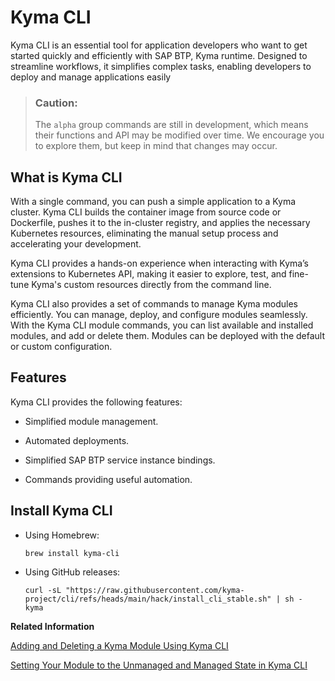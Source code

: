 <!-- loio292454b34bf543afa111dec20d9da434 -->

# Kyma CLI

Kyma CLI is an essential tool for application developers who want to get started quickly and efficiently with SAP BTP, Kyma runtime. Designed to streamline workflows, it simplifies complex tasks, enabling developers to deploy and manage applications easily

> ### Caution:  
> The `alpha` group commands are still in development, which means their functions and API may be modified over time. We encourage you to explore them, but keep in mind that changes may occur.



<a name="loio292454b34bf543afa111dec20d9da434__section_mgt_m11_v2c"/>

## What is Kyma CLI

With a single command, you can push a simple application to a Kyma cluster. Kyma CLI builds the container image from source code or Dockerfile, pushes it to the in-cluster registry, and applies the necessary Kubernetes resources, eliminating the manual setup process and accelerating your development.

Kyma CLI provides a hands-on experience when interacting with Kyma’s extensions to Kubernetes API, making it easier to explore, test, and fine-tune Kyma's custom resources directly from the command line.

Kyma CLI also provides a set of commands to manage Kyma modules efficiently. You can manage, deploy, and configure modules seamlessly. With the Kyma CLI module commands, you can list available and installed modules, and add or delete them. Modules can be deployed with the default or custom configuration.



<a name="loio292454b34bf543afa111dec20d9da434__section_vyy_nx2_52c"/>

## Features

Kyma CLI provides the following features:

-   Simplified module management.

-   Automated deployments.

-   Simplified SAP BTP service instance bindings.

-   Commands providing useful automation.




<a name="loio292454b34bf543afa111dec20d9da434__section_xy1_41f_52c"/>

## Install Kyma CLI

-   Using Homebrew:

    ```
    brew install kyma-cli
    ```

-   Using GitHub releases:

    ```
    curl -sL "https://raw.githubusercontent.com/kyma-project/cli/refs/heads/main/hack/install_cli_stable.sh" | sh -
    kyma
    
    ```


**Related Information**  


[Adding and Deleting a Kyma Module Using Kyma CLI](../50-administration-and-ops/adding-and-deleting-a-kyma-module-1b548e9.md#loio5a3666c015fb476b8b94b8abcbe9a17d "Use Kyma CLI to add and delete a Kyma module.")

[Setting Your Module to the Unmanaged and Managed State in Kyma CLI](../50-administration-and-ops/setting-your-module-to-the-unmanaged-and-managed-state-c071680.md#loio2a0ba7160e5145688f1b8cc21f89651d "Use Kyma CLI to set your module to the unmanaged state.")

